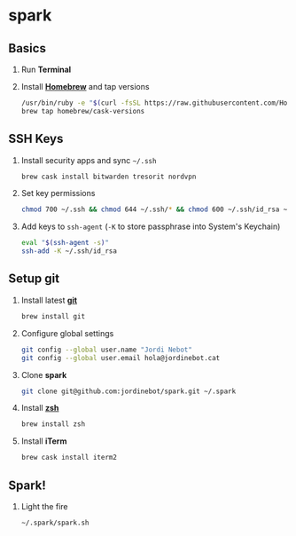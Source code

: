 # spark

## Basics

1. Run **Terminal**

1. Install **[Homebrew](https://brew.sh)** and tap versions
   
    ```sh
    /usr/bin/ruby -e "$(curl -fsSL https://raw.githubusercontent.com/Homebrew/install/master/install)"
    brew tap homebrew/cask-versions
    ```
    
## SSH Keys
    
1. Install security apps and sync `~/.ssh` 

    ```sh
    brew cask install bitwarden tresorit nordvpn
    ```
    
1. Set key permissions

    ```sh
    chmod 700 ~/.ssh && chmod 644 ~/.ssh/* && chmod 600 ~/.ssh/id_rsa ~/.ssh/*.pem
    ```

1. Add keys to `ssh-agent` (`-K` to store passphrase into System's Keychain)

    ```sh
    eval "$(ssh-agent -s)"
    ssh-add -K ~/.ssh/id_rsa
    ```

## Setup git
1. Install latest **[git](https://git-scm.com/)**
    
    ```sh
    brew install git
    ```
    
1. Configure global settings

    ```sh
    git config --global user.name "Jordi Nebot"
    git config --global user.email hola@jordinebot.cat
    ```

1. Clone **spark**

    ```sh
    git clone git@github.com:jordinebot/spark.git ~/.spark
    ```
    
1. Install **[zsh](http://zsh.sourceforge.net)**

    ```sh
    brew install zsh
    ```

1. Install **iTerm**

    ```sh
    brew cask install iterm2
    ```

## Spark!
1. Light the fire

    ```sh
    ~/.spark/spark.sh
    ```
    
